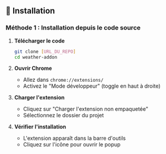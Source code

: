 ## 🚀 Installation

### Méthode 1 : Installation depuis le code source

1. **Télécharger le code**
   ```bash
   git clone [URL_DU_REPO]
   cd weather-addon
   ```

2. **Ouvrir Chrome**
   - Allez dans `chrome://extensions/`
   - Activez le "Mode développeur" (toggle en haut à droite)

3. **Charger l'extension**
   - Cliquez sur "Charger l'extension non empaquetée"
   - Sélectionnez le dossier du projet

4. **Vérifier l'installation**
   - L'extension apparaît dans la barre d'outils
   - Cliquez sur l'icône pour ouvrir le popup